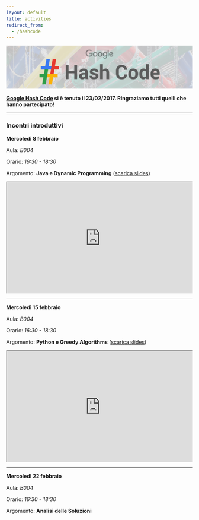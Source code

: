 ```yaml
---
layout: default
title: activities
redirect_from:
  - /hashcode
---
```


<img class="img-responsive center-block"
     src="/assets/activities/hashcode/google_hashcode_1.png" />
<br>

**[Google Hash Code](https://hashcode.withgoogle.com) si è tenuto il 23/02/2017.
Ringraziamo tutti quelli che hanno partecipato!**


----

### Incontri introduttivi

**Mercoledì 8 febbraio**

Aula: *B004*

Orario: *16:30 - 18:30*

Argomento: **Java e Dynamic Programming** ([scarica slides](/assets/activities/hashcode/unibg_seclab_hashcode_2017_java.pdf))

<style>.embed-container { position: relative; padding-bottom: 60%; height: 0; overflow: hidden; max-width: 100%; } .embed-container iframe, .embed-container object, .embed-container embed { position: absolute; top: 0; left: 0; width: 100%; height: 100%; }</style><div class='embed-container'><iframe src='https://docs.google.com/presentation/d/1agcV675Qrg0bJrFCWlB_p4TlBmgHeh6gitDBL4FWKr0/embed?start=false&loop=false&delayms=3000' allowfullscreen='true' mozallowfullscreen='true' webkitallowfullscreen='true'></iframe></div>

----

**Mercoledì 15 febbraio**

Aula: *B004*

Orario: *16:30 - 18:30*

Argomento: **Python e Greedy Algorithms** ([scarica slides](/assets/activities/hashcode/unibg_seclab_hashcode_2017_python.pdf))

<style>.embed-container { position: relative; padding-bottom: 60%; height: 0; overflow: hidden; max-width: 100%; } .embed-container iframe, .embed-container object, .embed-container embed { position: absolute; top: 0; left: 0; width: 100%; height: 100%; }</style><div class='embed-container'><iframe src='https://docs.google.com/presentation/d/17TCocp4lWE62BoekKSBqKf9PUVsV7YfV4XOMpQ0C618/embed?start=false&loop=false&delayms=3000' allowfullscreen='true' mozallowfullscreen='true' webkitallowfullscreen='true'></iframe></div>

----

**Mercoledì 22 febbraio**

Aula: *B004*

Orario: *16:30 - 18:30*

Argomento: **Analisi delle Soluzioni**
